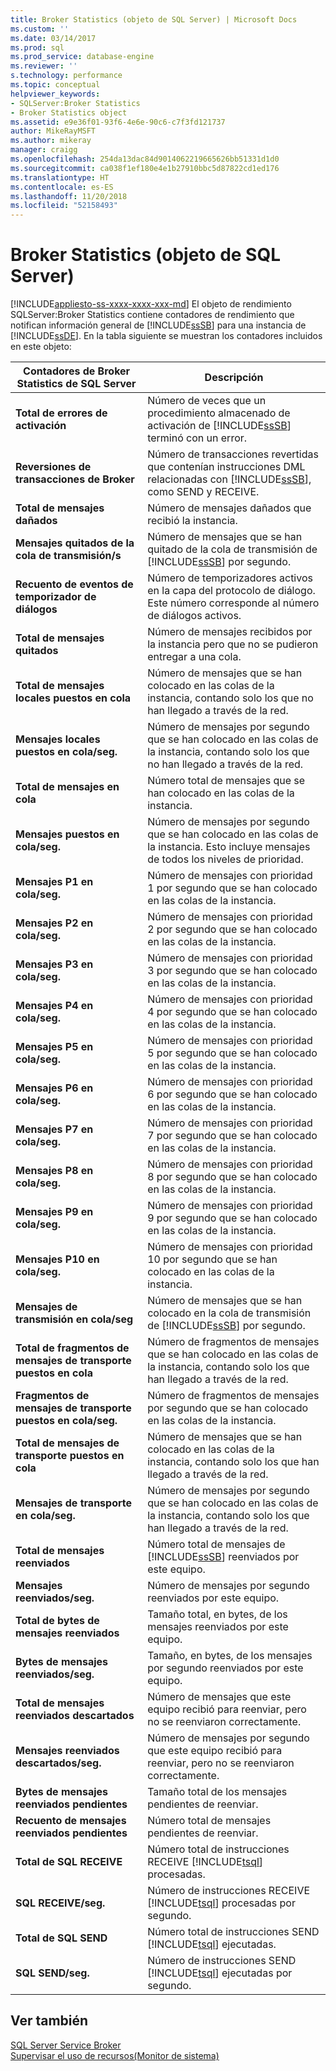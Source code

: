 ```yaml
---
title: Broker Statistics (objeto de SQL Server) | Microsoft Docs
ms.custom: ''
ms.date: 03/14/2017
ms.prod: sql
ms.prod_service: database-engine
ms.reviewer: ''
s.technology: performance
ms.topic: conceptual
helpviewer_keywords:
- SQLServer:Broker Statistics
- Broker Statistics object
ms.assetid: e9e36f01-93f6-4e6e-90c6-c7f3fd121737
author: MikeRayMSFT
ms.author: mikeray
manager: craigg
ms.openlocfilehash: 254da13dac84d9014062219665626bb51331d1d0
ms.sourcegitcommit: ca038f1ef180e4e1b27910bbc5d87822cd1ed176
ms.translationtype: HT
ms.contentlocale: es-ES
ms.lasthandoff: 11/20/2018
ms.locfileid: "52158493"
---
```

# <a name="sql-server-broker-statistics-object"></a>Broker Statistics (objeto de SQL Server)
[!INCLUDE[appliesto-ss-xxxx-xxxx-xxx-md](../../includes/appliesto-ss-xxxx-xxxx-xxx-md.md)]
  El objeto de rendimiento SQLServer:Broker Statistics contiene contadores de rendimiento que notifican información general de [!INCLUDE[ssSB](../../includes/sssb-md.md)] para una instancia de [!INCLUDE[ssDE](../../includes/ssde-md.md)]. En la tabla siguiente se muestran los contadores incluidos en este objeto:  
  
|Contadores de Broker Statistics de SQL Server|Descripción|  
|-------------------------------------------|-----------------|  
|**Total de errores de activación**|Número de veces que un procedimiento almacenado de activación de [!INCLUDE[ssSB](../../includes/sssb-md.md)] terminó con un error.|  
|**Reversiones de transacciones de Broker**|Número de transacciones revertidas que contenían instrucciones DML relacionadas con [!INCLUDE[ssSB](../../includes/sssb-md.md)], como SEND y RECEIVE.|  
|**Total de mensajes dañados**|Número de mensajes dañados que recibió la instancia.|  
|**Mensajes quitados de la cola de transmisión/s**|Número de mensajes que se han quitado de la cola de transmisión de [!INCLUDE[ssSB](../../includes/sssb-md.md)] por segundo.|  
|**Recuento de eventos de temporizador de diálogos**|Número de temporizadores activos en la capa del protocolo de diálogo. Este número corresponde al número de diálogos activos.|  
|**Total de mensajes quitados**|Número de mensajes recibidos por la instancia pero que no se pudieron entregar a una cola.|  
|**Total de mensajes locales puestos en cola**|Número de mensajes que se han colocado en las colas de la instancia, contando solo los que no han llegado a través de la red.|  
|**Mensajes locales puestos en cola/seg.**|Número de mensajes por segundo que se han colocado en las colas de la instancia, contando solo los que no han llegado a través de la red.|  
|**Total de mensajes en cola**|Número total de mensajes que se han colocado en las colas de la instancia.|  
|**Mensajes puestos en cola/seg.**|Número de mensajes por segundo que se han colocado en las colas de la instancia. Esto incluye mensajes de todos los niveles de prioridad.|  
|**Mensajes P1 en cola/seg.**|Número de mensajes con prioridad 1 por segundo que se han colocado en las colas de la instancia.|  
|**Mensajes P2 en cola/seg.**|Número de mensajes con prioridad 2 por segundo que se han colocado en las colas de la instancia.|  
|**Mensajes P3 en cola/seg.**|Número de mensajes con prioridad 3 por segundo que se han colocado en las colas de la instancia.|  
|**Mensajes P4 en cola/seg.**|Número de mensajes con prioridad 4 por segundo que se han colocado en las colas de la instancia.|  
|**Mensajes P5 en cola/seg.**|Número de mensajes con prioridad 5 por segundo que se han colocado en las colas de la instancia.|  
|**Mensajes P6 en cola/seg.**|Número de mensajes con prioridad 6 por segundo que se han colocado en las colas de la instancia.|  
|**Mensajes P7 en cola/seg.**|Número de mensajes con prioridad 7 por segundo que se han colocado en las colas de la instancia.|  
|**Mensajes P8 en cola/seg.**|Número de mensajes con prioridad 8 por segundo que se han colocado en las colas de la instancia.|  
|**Mensajes P9 en cola/seg.**|Número de mensajes con prioridad 9 por segundo que se han colocado en las colas de la instancia.|  
|**Mensajes P10 en cola/seg.**|Número de mensajes con prioridad 10 por segundo que se han colocado en las colas de la instancia.|  
|**Mensajes de transmisión en cola/seg**|Número de mensajes que se han colocado en la cola de transmisión de [!INCLUDE[ssSB](../../includes/sssb-md.md)] por segundo.|  
|**Total de fragmentos de mensajes de transporte puestos en cola**|Número de fragmentos de mensajes que se han colocado en las colas de la instancia, contando solo los que han llegado a través de la red.|  
|**Fragmentos de mensajes de transporte puestos en cola/seg.**|Número de fragmentos de mensajes por segundo que se han colocado en las colas de la instancia.|  
|**Total de mensajes de transporte puestos en cola**|Número de mensajes que se han colocado en las colas de la instancia, contando solo los que han llegado a través de la red.|  
|**Mensajes de transporte en cola/seg.**|Número de mensajes por segundo que se han colocado en las colas de la instancia, contando solo los que han llegado a través de la red.|  
|**Total de mensajes reenviados**|Número total de mensajes de [!INCLUDE[ssSB](../../includes/sssb-md.md)] reenviados por este equipo.|  
|**Mensajes reenviados/seg.**|Número de mensajes por segundo reenviados por este equipo.|  
|**Total de bytes de mensajes reenviados**|Tamaño total, en bytes, de los mensajes reenviados por este equipo.|  
|**Bytes de mensajes reenviados/seg.**|Tamaño, en bytes, de los mensajes por segundo reenviados por este equipo.|  
|**Total de mensajes reenviados descartados**|Número de mensajes que este equipo recibió para reenviar, pero no se reenviaron correctamente.|  
|**Mensajes reenviados descartados/seg.**|Número de mensajes por segundo que este equipo recibió para reenviar, pero no se reenviaron correctamente.|  
|**Bytes de mensajes reenviados pendientes**|Tamaño total de los mensajes pendientes de reenviar.|  
|**Recuento de mensajes reenviados pendientes**|Número total de mensajes pendientes de reenviar.|  
|**Total de SQL RECEIVE**|Número total de instrucciones RECEIVE [!INCLUDE[tsql](../../includes/tsql-md.md)] procesadas.|  
|**SQL RECEIVE/seg.**|Número de instrucciones RECEIVE [!INCLUDE[tsql](../../includes/tsql-md.md)] procesadas por segundo.|  
|**Total de SQL SEND**|Número total de instrucciones SEND [!INCLUDE[tsql](../../includes/tsql-md.md)] ejecutadas.|  
|**SQL SEND/seg.**|Número de instrucciones SEND [!INCLUDE[tsql](../../includes/tsql-md.md)] ejecutadas por segundo.|  
  
## <a name="see-also"></a>Ver también  
 [SQL Server Service Broker](../../database-engine/configure-windows/sql-server-service-broker.md)   
 [Supervisar el uso de recursos&#40;Monitor de sistema&#41;](../../relational-databases/performance-monitor/monitor-resource-usage-system-monitor.md)  
  
  
